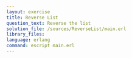 ```yaml
---
layout: exercise
title: Reverse List
question_text: Reverse the list
solution_file: /sources/ReverseList/main.erl
library_files:
language: erlang
command: escript main.erl
---
```


